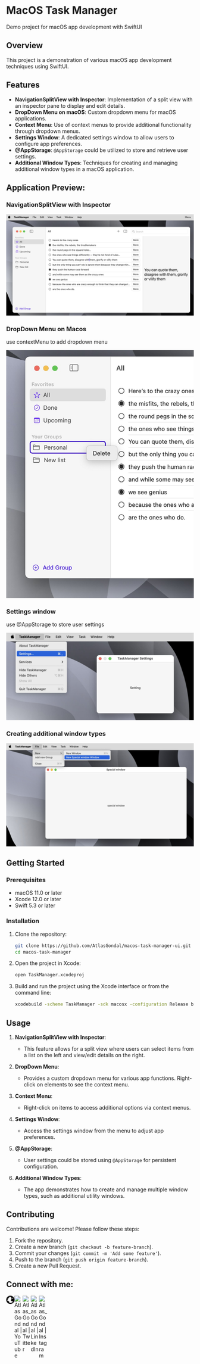 # MacOS Task Manager

Demo project for macOS app development with SwiftUI

## Overview

This project is a demonstration of various macOS app development techniques using SwiftUI. 

## Features

- **NavigationSplitView with Inspector**: Implementation of a split view with an inspector pane to display and edit details.
- **DropDown Menu on macOS**: Custom dropdown menu for macOS applications.
- **Context Menu**: Use of context menus to provide additional functionality through dropdown menus.
- **Settings Window**: A dedicated settings window to allow users to configure app preferences.
- **@AppStorage**: `@AppStorage` could be utilized to store and retrieve user settings.
- **Additional Window Types**: Techniques for creating and managing additional window types in a macOS application.

## Application Preview:

### NavigationSplitView with Inspector

![](/images/main.jpg)

### DropDown Menu on Macos

use contextMenu to add dropdown menu

![](/images/dropdown_menu.jpg)

### Settings window

use @AppStorage to store user settings

![](/images/settings.jpg)

### Creating additional window types

![](/images/special_window.jpg)


## Getting Started

### Prerequisites

- macOS 11.0 or later
- Xcode 12.0 or later
- Swift 5.3 or later

### Installation

1. Clone the repository:

    ```bash
    git clone https://github.com/AtlasGondal/macos-task-manager-ui.git
    cd macos-task-manager
    ```

2. Open the project in Xcode:

    ```bash
    open TaskManager.xcodeproj
    ```

3. Build and run the project using the Xcode interface or from the command line:

    ```bash
    xcodebuild -scheme TaskManager -sdk macosx -configuration Release build
    ```

## Usage

1. **NavigationSplitView with Inspector**:
    - This feature allows for a split view where users can select items from a list on the left and view/edit details on the right.

2. **DropDown Menu**:
    - Provides a custom dropdown menu for various app functions. Right-click on elements to see the context menu.

3. **Context Menu**:
    - Right-click on items to access additional options via context menus.

4. **Settings Window**:
    - Access the settings window from the menu to adjust app preferences.

5. **@AppStorage**:
    - User settings could be stored using `@AppStorage` for persistent configuration.

6. **Additional Window Types**:
    - The app demonstrates how to create and manage multiple window types, such as additional utility windows.

## Contributing

Contributions are welcome! Please follow these steps:

1. Fork the repository.
2. Create a new branch (`git checkout -b feature-branch`).
3. Commit your changes (`git commit -m 'Add some feature'`).
4. Push to the branch (`git push origin feature-branch`).
5. Create a new Pull Request.


## Connect with me:

[<img align="left" alt="AtlasGondal.com" width="22px" src="https://raw.githubusercontent.com/iconic/open-iconic/master/svg/globe.svg" />][website]
[<img align="left" alt="AtlasGondal | YouTube" width="22px" src="https://cdn.jsdelivr.net/npm/simple-icons@v3/icons/youtube.svg" />][youtube]
[<img align="left" alt="Atlas_Gondal | Twitter" width="22px" src="https://cdn.jsdelivr.net/npm/simple-icons@v3/icons/twitter.svg" />][twitter]
[<img align="left" alt="AtlasGondal | LinkedIn" width="22px" src="https://cdn.jsdelivr.net/npm/simple-icons@v3/icons/linkedin.svg" />][linkedin]
[<img align="left" alt="Atlas_Gondal | Instagram" width="22px" src="https://cdn.jsdelivr.net/npm/simple-icons@v3/icons/instagram.svg" />][instagram]

<br/><br/>


[contact]: https://atlasgondal.com/contact-me/?utm_source=self&utm_medium=github&utm_campaign=macos-task-manager-ui&utm_term=description
[website]: https://atlasgondal.com/?utm_source=self&utm_medium=github&utm_campaign=macos-task-manager-ui&utm_term=description
[github]: https://github.com/AtlasGondal/
[twitter]: https://twitter.com/Atlas_Gondal/
[youtube]: https://www.youtube.com/AtlasGondal/
[instagram]: https://www.instagram.com/Atlas_Gondal/
[linkedin]: https://www.linkedin.com/in/AtlasGondal/

